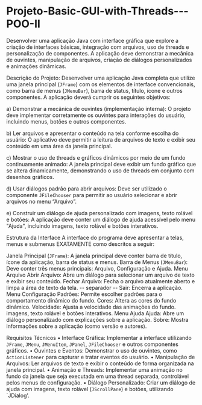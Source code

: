 # Projeto-Basic-GUI-with-Threads---POO-II
Desenvolver uma aplicação Java com interface gráfica que explore a criação de interfaces básicas, integração com arquivos, uso de threads e personalização de componentes. A aplicação deve demonstrar a mecânica de ouvintes, manipulação de arquivos, criação de diálogos personalizados e animações dinâmicas.

Descrição do Projeto:
Desenvolver uma aplicação Java completa que utilize uma janela principal (`JFrame`) com os
elementos de interface convencionais, como barra de menus (`JMenuBar`), barra de status,
título, ícone e outros componentes. A aplicação deverá cumprir os seguintes objetivos:

a) Demonstrar a mecânica de ouvintes (implementação interna):
O projeto deve implementar corretamente os ouvintes para interações do usuário,
incluindo menus, botões e outros componentes.

b) Ler arquivos e apresentar o conteúdo na tela conforme escolha do usuário:
O aplicativo deve permitir a leitura de arquivos de texto e exibir seu conteúdo em uma
área da janela principal.

c) Mostrar o uso de threads e gráficos dinâmicos por meio de um fundo continuamente
animado:
A janela principal deve exibir um fundo gráfico que se altera dinamicamente,
demonstrando o uso de threads em conjunto com desenhos gráficos.

d) Usar diálogos padrão para abrir arquivos:
Deve ser utilizado o componente `JFileChooser` para permitir ao usuário selecionar e
abrir arquivos no menu “Arquivo”.

e) Construir um diálogo de ajuda personalizado com imagens, texto rolável e botões:
A aplicação deve conter um diálogo de ajuda acessível pelo menu "Ajuda", incluindo
imagens, texto rolável e botões interativos.

Estrutura da Interface
A interface do programa deve apresentar a telas, menus e submenus EXATAMENTE como
descritos a seguir:

Janela Principal (`JFrame`): A janela principal deve conter barra de título, ícone da aplicação,
barra de status e menus.
Barra de Menus (`JMenuBar`): Deve conter três menus principais: Arquivo, Configuração e
Ajuda.
Menu Arquivo
Abrir Arquivo: Abre um diálogo para selecionar um arquivo de texto e exibir seu
conteúdo.
Fechar Arquivo: Fecha o arquivo atualmente aberto e limpa a área de texto da tela.
-- separador --
Sair: Encerra a aplicação.
Menu Configuração
Padrões: Permite escolher padrões para o comportamento dinâmico do fundo.
Cores: Altera as cores do fundo dinâmico.
Velocidade: Ajusta a velocidade das animações do fundo.
imagens, texto rolável e botões interativos.
Menu Ajuda
Ajuda: Abre um diálogo personalizado com explicações sobre a aplicação.
Sobre: Mostra informações sobre a aplicação (como versão e autores).

Requisitos Técnicos
• Interface Gráfica: Implementar a interface utilizando `JFrame`, `JMenu`, `JMenuItem`,
`JPanel`, `JFileChooser` e outros componentes gráficos.
• Ouvintes e Eventos: Demonstrar o uso de ouvintes, como `ActionListener` para capturar e
tratar eventos do usuário.
• Manipulação de Arquivos: Ler arquivos de texto e exibir o conteúdo de forma organizada na
janela principal.
• Animação e Threads: Implementar uma animação no fundo da janela que seja executada em
uma thread separada, controlável pelos menus de configuração.
• Diálogo Personalizado: Criar um diálogo de ajuda com imagens, texto rolável (`JScrollPane`) e
botões, utilizando `JDialog'.
